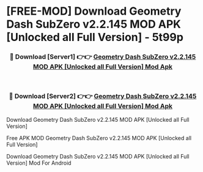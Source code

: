 # [FREE-MOD] Download Geometry Dash SubZero v2.2.145 MOD APK [Unlocked all Full Version] - 5t99p


<div align="center">
<h3>🔴 Download [Server1] 👉👉 <a href="https://apk-comot.site?title=Geometry_Dash_SubZero_v2.2.145_MOD_APK_[Unlocked_all_Full_Version]">Geometry Dash SubZero v2.2.145 MOD APK [Unlocked all Full Version] Mod Apk</a></h3><br>

<h3>🔴 Download [Server2] 👉👉 <a href="https://apk-comot.site?title=Geometry_Dash_SubZero_v2.2.145_MOD_APK_[Unlocked_all_Full_Version]">Geometry Dash SubZero v2.2.145 MOD APK [Unlocked all Full Version] Mod Apk</a></h3>
</div>



Download Geometry Dash SubZero v2.2.145 MOD APK [Unlocked all Full Version] 

Free APK MOD Geometry Dash SubZero v2.2.145 MOD APK [Unlocked all Full Version] 

Download Geometry Dash SubZero v2.2.145 MOD APK [Unlocked all Full Version] Mod For Android
